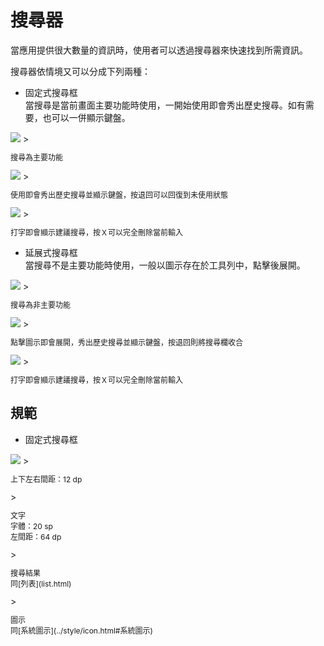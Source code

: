 # 搜尋器
當應用提供很大數量的資訊時，使用者可以透過搜尋器來快速找到所需資訊。

搜尋器依情境又可以分成下列兩種：

* 固定式搜尋框  
當搜尋是當前畫面主要功能時使用，一開始使用即會秀出歷史搜尋。如有需要，也可以一併顯示鍵盤。

<img src="http://material-design.storage.googleapis.com/publish/material_v_4/material_ext_publish/0B6Okdz75tqQsYlJtNjM4Y0QydDA/patterns_search_persistent1.png" style="max-width:50%"/>
> <p style="font-size: 12px">搜尋為主要功能</p>

<img src="http://material-design.storage.googleapis.com/publish/material_v_4/material_ext_publish/0B6Okdz75tqQsSmRsTWRKdVk4MFU/patterns_search_persistent2.png" style="max-width:50%"/>
> <p style="font-size: 12px">使用即會秀出歷史搜尋並顯示鍵盤，按退回可以回復到未使用狀態</p>

<img src="http://material-design.storage.googleapis.com/publish/material_v_4/material_ext_publish/0B6Okdz75tqQsdE9NdFFkV1F5blk/patterns_search_persistent3.png" style="max-width:50%"/>
> <p style="font-size: 12px">打字即會顯示建議搜尋，按Ｘ可以完全刪除當前輸入</p>

* 延展式搜尋框  
當搜尋不是主要功能時使用，一般以圖示存在於工具列中，點擊後展開。

<img src="http://material-design.storage.googleapis.com/publish/material_v_4/material_ext_publish/0B6Okdz75tqQsYkJBc2RpNFI0SU0/patterns_search_expandable1.png" style="max-width:50%"/>
> <p style="font-size: 12px">搜尋為非主要功能</p>

<img src="http://material-design.storage.googleapis.com/publish/material_v_4/material_ext_publish/0B6Okdz75tqQsUENaeGRvVks0Tms/patterns_search_expandable2.png" style="max-width:50%"/>
> <p style="font-size: 12px">點擊圖示即會展開，秀出歷史搜尋並顯示鍵盤，按退回則將搜尋欄收合</p>

<img src="http://material-design.storage.googleapis.com/publish/material_v_4/material_ext_publish/0B6Okdz75tqQsY0kwcUlQS1RuaVk/patterns_search_expandable3.png" style="max-width:50%"/>
> <p style="font-size: 12px">打字即會顯示建議搜尋，按Ｘ可以完全刪除當前輸入</p>

## 規範
* 固定式搜尋框  

<img src="http://material-design.storage.googleapis.com/publish/material_v_4/material_ext_publish/0B6Okdz75tqQsSmRsTWRKdVk4MFU/patterns_search_persistent2.png" style="max-width:50%"/>
> <p style="font-size: 12px">上下左右間距：12 dp</p>
> <p style="font-size: 12px">文字<br>字體：20 sp<br>左間距：64 dp</p>
> <p style="font-size: 12px">搜尋結果<br>同[列表](list.html)</p>
> <p style="font-size: 12px">圖示<br>同[系統圖示](../style/icon.html#系統圖示)